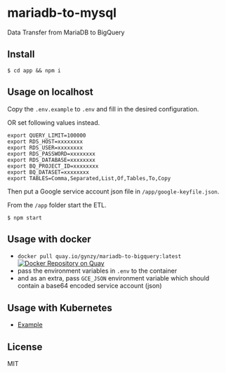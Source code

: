 # mariadb-to-mysql
Data Transfer from MariaDB to BigQuery

## Install

```
$ cd app && npm i
```

## Usage on localhost
Copy the `.env.example` to `.env` and fill in the desired configuration. 

OR set following values instead.

```
export QUERY_LIMIT=100000
export RDS_HOST=xxxxxxxx
export RDS_USER=xxxxxxxx
export RDS_PASSWORD=xxxxxxxx
export RDS_DATABASE=xxxxxxxx
export BQ_PROJECT_ID=xxxxxxxx
export BQ_DATASET=xxxxxxxx
export TABLES=Comma,Separated,List,Of,Tables,To,Copy
```

Then put a Google service account json file in `/app/google-keyfile.json`. 

From the `/app` folder start the ETL.
```
$ npm start
```

## Usage with docker
- `docker pull quay.io/gynzy/mariadb-to-bigquery:latest` [![Docker Repository on Quay](https://quay.io/repository/gynzy/mariadb-to-bigquery/status "Docker Repository on Quay")](https://quay.io/repository/gynzy/mariadb-to-bigquery)
- pass the environment variables in `.env` to the container
- and as an extra, pass `GCE_JSON` environment variable which should contain a base64 encoded service account (json)

## Usage with Kubernetes
- [Example](kubernetes/job.yaml)

## License
MIT
